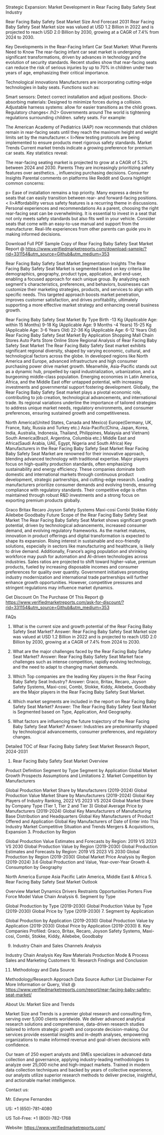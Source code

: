 Strategic Expansion: Market Development in Rear Facing Baby Safety Seat Industry


Rear Facing Baby Safety Seat Market Size And Forecast 2031
Rear Facing Baby Safety Seat Market size was valued at USD 1.2 Billion in 2022 and is projected to reach USD 2.0 Billion by 2030, growing at a CAGR of 7.4% from 2024 to 2030.

Key Developments in the Rear-Facing Infant Car Seat Market: What Parents Need to Know
The rear-facing infant car seat market is undergoing significant transformations, driven by advances in technology and the evolution of security standards. Recent studies show that rear-facing seats can reduce the risk of serious injuries by up to 70% in children under two years of age, emphasizing their critical importance.

Technological innovations
Manufacturers are incorporating cutting-edge technologies in baby seats. Functions such as:

Smart sensors: Detect correct installation and adjust positions.
Shock-absorbing materials: Designed to minimize forces during a collision.
Adjustable harness systems: allow for easier transitions as the child grows.
Regulatory changes< /h2>
Governments around The world is tightening regulations surrounding children. safety seats. For example:

The American Academy of Pediatrics (AAP) now recommends that children remain in rear-facing seats until they reach the maximum height and weight limits set by the manufacturer.< li>New testing protocols are being implemented to ensure products meet rigorous safety standards.
Market Trends
Current market trends indicate a growing preference for premium car seats. Key statistics reveal:

The rear-facing seating market is projected to grow at a CAGR of 5.2% between 2024 and 2030.
Parents They are increasingly prioritizing safety features over aesthetics. , influencing purchasing decisions.
Consumer Insights
Parental comments on platforms like Reddit and Quora highlight common concerns:

p>
Ease of installation remains a top priority.
Many express a desire for seats that can easily transition between rear- and forward-facing positions.
< li>Affordability versus safety features is a recurring theme in discussions.
Personal experiences and recommendations
As a parent, choosing the right rear-facing seat can be overwhelming. It is essential to invest in a seat that not only meets safety standards but also fits well in your vehicle. Consider seats that come with an easy-to-use manual and support from the manufacturer. Real-life experiences from other parents can guide you in making informed decisions.

Download Full PDF Sample Copy of Rear Facing Baby Safety Seat Market Report @ https://www.verifiedmarketreports.com/download-sample/?rid=331154&utm_source=Github&utm_medium=353

Rear Facing Baby Safety Seat Market Segmentation Insights
The Rear Facing Baby Safety Seat Market is segmented based on key criteria like demographics, geography, product type, application, and end-user, enabling a focused approach for each unique group. By analyzing each segment's characteristics, preferences, and behaviors, businesses can customize their marketing strategies, products, and services to align with specific needs. This targeted approach boosts market penetration, improves customer satisfaction, and drives profitability, ultimately supporting a more effective market strategy and enhancing overall business growth.

Rear Facing Baby Safety Seat Market By Type
Birth -13 Kg (Applicable Age: within 15 Months)
9-18 Kg (Applicable Age: 9 Months -4 Years)
15-25 Kg (Applicable Age: 3-6 Years Old)
22-36 Kg (Applicable Age: 6-12 Years Old)
Rear Facing Baby Safety Seat Market By Application
Shopping Mall
Chain Stores
Auto Parts Store
Online Store
Regional Analysis of Rear Facing Baby Safety Seat Market
The Rear Facing Baby Safety Seat market exhibits significant regional diversity, shaped by varying economic, cultural, and technological factors across the globe. In developed regions like North America and Europe, advanced infrastructure and high consumer purchasing power drive market growth. Meanwhile, Asia-Pacific stands out as a dynamic hub, propelled by rapid industrialization, urbanization, and a burgeoning middle-class population. Emerging economies in Latin America, Africa, and the Middle East offer untapped potential, with increasing investments and governmental support fostering development. Globally, the Rear Facing Baby Safety Seat market plays a pivotal economic role, contributing to job creation, technological advancements, and international trade. Its regional variations underline the importance of tailored strategies to address unique market needs, regulatory environments, and consumer preferences, ensuring sustained growth and competitiveness.

North America(United States, Canada and Mexico)
Europe(Germany, UK, France, Italy, Russia and Turkey etc.)
Asia-Pacific(China, Japan, Korea, India, Australia, Indonesia, Thailand, Philippines, Malaysia and Vietnam)
South America(Brazil, Argentina, Columbia etc.)
Middle East and Africa(Saudi Arabia, UAE, Egypt, Nigeria and South Africa)
Key Manufacturers in the Rear Facing Baby Safety Seat Market
Rear Facing Baby Safety Seat Market are renowned for their innovative approach, blending advanced technology with traditional expertise. Major players focus on high-quality production standards, often emphasizing sustainability and energy efficiency. These companies dominate both domestic and international markets through continuous product development, strategic partnerships, and cutting-edge research. Leading manufacturers prioritize consumer demands and evolving trends, ensuring compliance with regulatory standards. Their competitive edge is often maintained through robust R&D investments and a strong focus on exporting premium products globally.

Graco
Britax
Recaro
Joyson Safety Systems
Maxi-cosi
Combi
Stokke
Kiddy
Ailebebe
Goodbaby
Future Scope of the Rear Facing Baby Safety Seat Market
The Rear Facing Baby Safety Seat Market shows significant growth potential, driven by technological advancements, increased consumer demand, and evolving regulatory frameworks. As the market matures, innovation in product offerings and digital transformation is expected to shape its expansion. Rising interest in sustainable and eco-friendly solutions, especially in sectors like manufacturing and healthcare, is likely to drive demand. Additionally, France’s aging population and shrinking workforce may push for automation and AI-driven technologies across industries. Sales ratios are projected to shift toward higher-value, premium products, fueled by increasing disposable incomes and consumer preferences for quality over quantity. Government initiatives promoting industry modernization and international trade partnerships will further enhance growth opportunities. However, competitive pressures and stringent regulations may influence market dynamics.

Get Discount On The Purchase Of This Report @ https://www.verifiedmarketreports.com/ask-for-discount/?rid=331154&utm_source=Github&utm_medium=353

FAQs
1. What is the current size and growth potential of the Rear Facing Baby Safety Seat Market?
Answer: Rear Facing Baby Safety Seat Market size was valued at USD 1.2 Billion in 2022 and is projected to reach USD 2.0 Billion by 2030, growing at a CAGR of 7.4% from 2024 to 2030.

2. What are the major challenges faced by the Rear Facing Baby Safety Seat Market?
Answer: Rear Facing Baby Safety Seat Market face challenges such as intense competition, rapidly evolving technology, and the need to adapt to changing market demands.

3. Which Top companies are the leading Key players in the Rear Facing Baby Safety Seat Industry?
Answer: Graco, Britax, Recaro, Joyson Safety Systems, Maxi-cosi, Combi, Stokke, Kiddy, Ailebebe, Goodbaby are the Major players in the Rear Facing Baby Safety Seat Market.

4. Which market segments are included in the report on Rear Facing Baby Safety Seat Market?
Answer: The Rear Facing Baby Safety Seat Market is Segmented based on Type, Application, And Geography.

5. What factors are influencing the future trajectory of the Rear Facing Baby Safety Seat Market?
Answer: Industries are predominantly shaped by technological advancements, consumer preferences, and regulatory changes.

Detailed TOC of Rear Facing Baby Safety Seat Market Research Report, 2024-2031
1. Rear Facing Baby Safety Seat Market Overview

Product Definition
Segment by Type
Segment by Application
Global Market Growth Prospects
Assumptions and Limitations
2. Market Competition by Manufacturers

Global Production Market Share by Manufacturers (2019-2024)
Global Production Value Market Share by Manufacturers (2019-2024)
Global Key Players of Industry Ranking, 2022 VS 2023 VS 2024
Global Market Share by Company Type (Tier 1, Tier 2 and Tier 3)
Global Average Price by Manufacturers (2019-2024)
Global Key Manufacturers of Manufacturing Base Distribution and Headquarters
Global Key Manufacturers of Product Offered and Application
Global Key Manufacturers of Date of Enter into This Industry
Market Competitive Situation and Trends
Mergers & Acquisitions, Expansion
3. Production by Region

Global Production Value Estimates and Forecasts by Region: 2019 VS 2023 VS 2030
Global Production Value by Region (2019-2030)
Global Production Estimates and Forecasts by Region: 2019 VS 2023 VS 2030
Global Production by Region (2019-2030)
Global Market Price Analysis by Region (2019-2024) 3.6 Global Production and Value, Year-over-Year Growth
4. Consumption by Geography

North America
Europe
Asia Pacific
Latin America, Middle East & Africa
5. Rear Facing Baby Safety Seat Market Outlook

Overview
Market Dynamics
Drivers
Restraints
Opportunities
Porters Five Force Model
Value Chain Analysis 
6. Segment by Type

Global Production by Type (2019-2030)
Global Production Value by Type (2019-2030)
Global Price by Type (2019-2030)
7. Segment by Application

Global Production by Application (2019-2030)
Global Production Value by Application (2019-2030)
Global Price by Application (2019-2030)
8. Key Companies Profiled: Graco, Britax, Recaro, Joyson Safety Systems, Maxi-cosi, Combi, Stokke, Kiddy, Ailebebe, Goodbaby

9. Industry Chain and Sales Channels Analysis

Industry Chain Analysis
Key Raw Materials
Production Mode & Process
Sales and Marketing
Customers
10. Research Findings and Conclusion

11. Methodology and Data Source

Methodology/Research Approach
Data Source
Author List
Disclaimer
For More Information or Query, Visit @ https://www.verifiedmarketreports.com/report/rear-facing-baby-safety-seat-market/

About Us: Market Size and Trends

Market Size and Trends is a premier global research and consulting firm, serving over 5,000 clients worldwide. We deliver advanced analytical research solutions and comprehensive, data-driven research studies tailored to inform strategic growth and corporate decision-making. Our services provide essential insights and in-depth analyses, empowering organizations to make informed revenue and goal-driven decisions with confidence.

Our team of 250 expert analysts and SMEs specializes in advanced data collection and governance, applying industry-leading methodologies to analyze over 25,000 niche and high-impact markets. Trained in modern data collection techniques and backed by years of collective experience, our analysts utilize superior research methods to deliver precise, insightful, and actionable market intelligence.

Contact us:

Mr. Edwyne Fernandes

US: +1 (650)-781-4080

US Toll-Free: +1 (800)-782-1768

Website: https://www.verifiedmarketreports.com/
